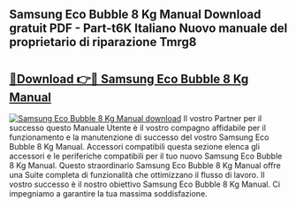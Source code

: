 ## Samsung Eco Bubble 8 Kg Manual Download gratuit PDF - Part-t6K Italiano Nuovo manuale del proprietario di riparazione Tmrg8

# <h2><a href="http://dfe2ajj.blite.top/?on=Samsung+Eco+Bubble+8+Kg+Manual">🔗Download 👉🔴 Samsung Eco Bubble 8 Kg Manual</a></h2>

[![Samsung Eco Bubble 8 Kg Manual download](https://i.imgur.com/lujVjoI.png)](http://dfe2ajj.blite.top/?on=Samsung+Eco+Bubble+8+Kg+Manual)
Il vostro Partner per il successo questo Manuale Utente è il vostro compagno affidabile per il funzionamento e la manutenzione di successo del vostro Samsung Eco Bubble 8 Kg Manual. Accessori compatibili questa sezione elenca gli accessori e le periferiche compatibili per il tuo nuovo Samsung Eco Bubble 8 Kg Manual. Questo straordinario Samsung Eco Bubble 8 Kg Manual offre una Suite completa di funzionalità che ottimizzano il flusso di lavoro. Il vostro successo è il nostro obiettivo Samsung Eco Bubble 8 Kg Manual. Ci impegniamo a garantire la tua massima soddisfazione.
